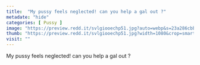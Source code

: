 ```yaml
---
title:  "My pussy feels neglected! can you help a gal out ?"
metadate: "hide"
categories: [ Pussy ]
image: "https://preview.redd.it/svlgiooechp51.jpg?auto=webp&s=23a286cbb0c807eb01301409c17cccdd04fb210d"
thumb: "https://preview.redd.it/svlgiooechp51.jpg?width=1080&crop=smart&auto=webp&s=055d6d45f0afe2d82bb10427c3824d1b8241f37b"
visit: ""
---
```

My pussy feels neglected! can you help a gal out ?

